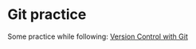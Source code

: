 # Git practice

Some practice while following: [Version Control with Git](https://www.coursera.org/learn/version-control-with-git)
